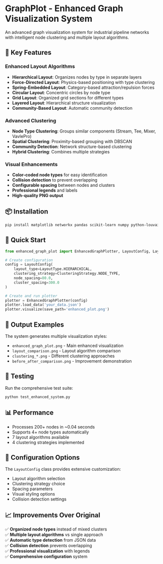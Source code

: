 # GraphPlot - Enhanced Graph Visualization System

An advanced graph visualization system for industrial pipeline networks with intelligent node clustering and multiple layout algorithms.

## 🚀 Key Features

### Enhanced Layout Algorithms
- **Hierarchical Layout**: Organizes nodes by type in separate layers
- **Force-Directed Layout**: Physics-based positioning with type clustering
- **Spring-Embedded Layout**: Category-based attraction/repulsion forces
- **Circular Layout**: Concentric circles by node type
- **Grid Layout**: Organized grid sections for different types
- **Layered Layout**: Hierarchical structure visualization
- **Community-Based Layout**: Automatic community detection

### Advanced Clustering
- **Node Type Clustering**: Groups similar components (Stream, Tee, Mixer, VavlePro)
- **Spatial Clustering**: Proximity-based grouping with DBSCAN
- **Community Detection**: Network structure-based clustering
- **Hybrid Clustering**: Combines multiple strategies

### Visual Enhancements
- **Color-coded node types** for easy identification
- **Collision detection** to prevent overlapping
- **Configurable spacing** between nodes and clusters
- **Professional legends** and labels
- **High-quality PNG output**

## 📦 Installation

```bash
pip install matplotlib networkx pandas scikit-learn numpy python-louvain
```

## 🎯 Quick Start

```python
from enhanced_graph_plot import EnhancedGraphPlotter, LayoutConfig, LayoutType, ClusteringStrategy

# Create configuration
config = LayoutConfig(
    layout_type=LayoutType.HIERARCHICAL,
    clustering_strategy=ClusteringStrategy.NODE_TYPE,
    node_spacing=80.0,
    cluster_spacing=300.0
)

# Create and run plotter
plotter = EnhancedGraphPlotter(config)
plotter.load_data('your_data.json')
plotter.visualize(save_path='enhanced_plot.png')
```

## 🎨 Output Examples

The system generates multiple visualization styles:
- `enhanced_graph_plot.png` - Main enhanced visualization
- `layout_comparison.png` - Layout algorithm comparison
- `clustering_*.png` - Different clustering approaches
- `before_after_comparison.png` - Improvement demonstration

## 🧪 Testing

Run the comprehensive test suite:
```bash
python test_enhanced_system.py
```

## 📊 Performance

- Processes 200+ nodes in ~0.04 seconds
- Supports 4+ node types automatically
- 7 layout algorithms available
- 4 clustering strategies implemented

## 🔧 Configuration Options

The `LayoutConfig` class provides extensive customization:
- Layout algorithm selection
- Clustering strategy choice
- Spacing parameters
- Visual styling options
- Collision detection settings

## 📈 Improvements Over Original

✅ **Organized node types** instead of mixed clusters  
✅ **Multiple layout algorithms** vs single approach  
✅ **Automatic type detection** from JSON data  
✅ **Collision detection** prevents overlapping  
✅ **Professional visualization** with legends  
✅ **Comprehensive configuration** system